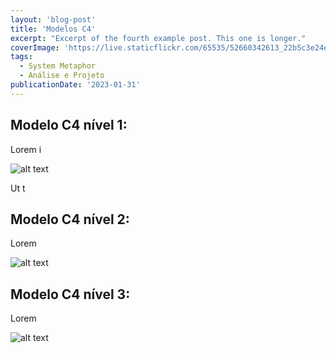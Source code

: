 ```yaml
---
layout: 'blog-post'
title: 'Modelos C4'
excerpt: "Excerpt of the fourth example post. This one is longer."
coverImage: 'https://live.staticflickr.com/65535/52660342613_22b5c3e24e_w.jpg'
tags:
  - System Metaphor
  - Análise e Projeto
publicationDate: '2023-01-31'
---
```


## Modelo C4 nível 1:

Lorem i

<div class="wide-content"><img src="https://live.staticflickr.com/65535/52660247271_fecca8ec2d_b.jpg" alt="alt text" /></div>

Ut t

## Modelo C4 nível 2:

Lorem 

<div class="wide-content"><img src="https://live.staticflickr.com/65535/52660269376_e64b050e7a_h.jpg" alt="alt text" /></div>

## Modelo C4 nível 3:

Lorem 

<div class="wide-content"><img src="https://live.staticflickr.com/65535/52660280116_21da5db9ee_b.jpg" alt="alt text" /></div>

